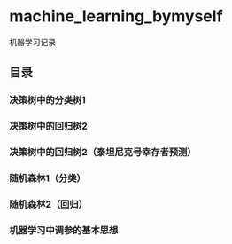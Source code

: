 # machine_learning_bymyself
机器学习记录
## 目录

### 决策树中的分类树1
### 决策树中的回归树2
### 决策树中的回归树2（泰坦尼克号幸存者预测）
### 随机森林1（分类）
### 随机森林2（回归）
### 机器学习中调参的基本思想
